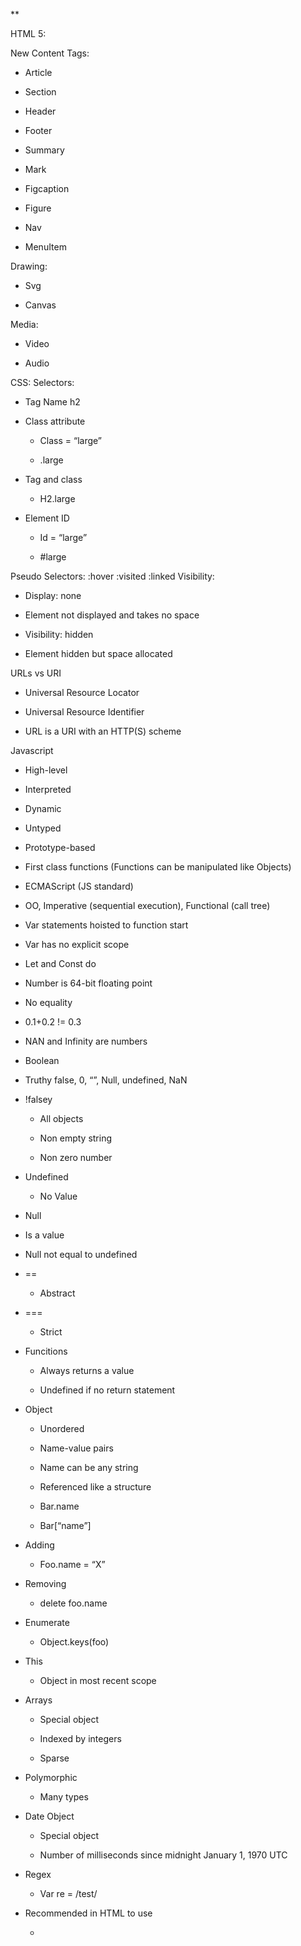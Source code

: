 **

HTML 5:

New Content Tags:

-   Article
    
-   Section
    
-   Header
    
-   Footer
    
-   Summary
    
-   Mark
    
-   Figcaption
    
-   Figure
    
-   Nav
    
-   MenuItem

Drawing:

-   Svg
    
-   Canvas

Media:

-   Video
    
-   Audio
    

CSS:
Selectors:
-   Tag Name h2
    
-   Class attribute
    
	-   Class = “large”
    
	-   .large
    
-   Tag and class
    
	-   H2.large
    
-   Element ID
    
	-   Id = “large”
    
	-   \#large
    
Pseudo Selectors:
:hover
:visited
:linked
Visibility:

-   Display: none
    
-   Element not displayed and takes no space
    
-   Visibility: hidden
    
-   Element hidden but space allocated

URLs vs URI

-   Universal Resource Locator
    
-   Universal Resource Identifier
    
-   URL is a URI with an HTTP(S) scheme

Javascript

-   High-level
    
-   Interpreted
    
-   Dynamic
    
-   Untyped
    
-   Prototype-based
    
-   First class functions (Functions can be manipulated like Objects)
    
-   ECMAScript (JS standard)
    
-   OO, Imperative (sequential execution), Functional (call tree)
    
-   Var statements hoisted to function start
    
-   Var has no explicit scope
    
-   Let and Const do
    
-   Number is 64-bit floating point
    
-   No equality
    
-   0.1+0.2 != 0.3
    
-   NAN and Infinity are numbers
    
-   Boolean
    
-   Truthy false, 0, “”, Null, undefined, NaN
    
-   !falsey
    
	-   All objects
    
	-   Non empty string
    
	-   Non zero number
    
-   Undefined
    
	-   No Value
    
-   Null
    
-   Is a value
    
-   Null not equal to undefined
    
-   ==
    
	-   Abstract
    
-   === 
    
	-   Strict
    
-   Funcitions
    
	-   Always returns a value
    
	-   Undefined if no return statement
    
-   Object
    
	-   Unordered
    
	-   Name-value pairs
    
	-   Name can be any string
    
	-   Referenced like a structure
    
	-   Bar.name
    
	-   Bar\[“name”]
    
-   Adding
    
	-   Foo.name = “X”
    
-   Removing
    
	-   delete foo.name
    
-   Enumerate
    
	-   Object.keys(foo)
    
-   This
    
	-   Object in most recent scope
    
-   Arrays
    
	-   Special object
    
	-   Indexed by integers
    
	-   Sparse
    
-   Polymorphic
    
	-   Many types
    
-   Date Object
    
	-   Special object
	 
	-   Number of milliseconds since midnight January 1, 1970 UTC
    
-   Regex
    
	-   Var re = /test/
    
-   Recommended in HTML to use
    
	-   <Script \src= …>

Functions.   

-   Like objects
    
-   Classes
    
-   Have methods and properties
    
- Objects can inherit properties
    
-   Will search up prototype chain
    
-   Can use Imperative, Functional and Arrow Function
    
-   Of
    
	-   Iterates over values
    
-   In
    
	-   Iterates over keys

Document Object Model:

-   HTML document is a JS Object
    
-   Entire HTML document can be modified used JS
    
-   ANYTHING can be modified
    
-   Class, style etc
    
-   Talks to JS via events
    
	-   Mouse, Keyboard, Focus
    
	-   Element changed moved etc
    
